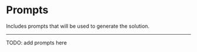 # Prompts

Includes prompts that will be used to generate the solution.

---

TODO: add prompts here
